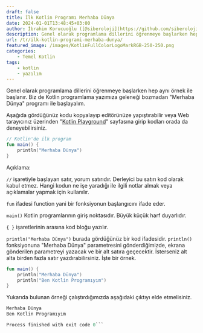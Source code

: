 ```yaml
---
draft: false
title: İlk Kotlin Programı Merhaba Dünya
date: 2024-01-01T13:48:45+03:00
author: İbrahim Korucuoğlu ([@siberoloji](https://github.com/siberoloji))
description: Genel olarak programlama dillerini öğrenmeye başlarken hep aynı örnek ile başlanır. Biz de Kotlin programlama yazımıza geleneği bozmadan "Merhaba Dünya" programı ile başlayalım.
url: /tr/ilk-kotlin-programi-merhaba-dunya/
featured_image: /images/KotlinFullColorLogoMarkRGB-250-250.png
categories:
    - Temel Kotlin
tags:
    - kotlin
    - yazılım
---
```



Genel olarak programlama dillerini öğrenmeye başlarken hep aynı örnek ile başlanır. Biz de Kotlin programlama yazımıza geleneği bozmadan "Merhaba Dünya" programı ile başlayalım.



Aşağıda gördüğünüz kodu kopyalayıp editörünüze yapıştırabilir veya Web tarayıcınız üzerinden "<a href="https://play.kotlinlang.org/">Kotlin Playground</a>" sayfasına girip kodları orada da deneyebilirsiniz.


```kotlin
// Kotlin'de ilk program
fun main() {
    println("Merhaba Dünya")
}
```



Açıklama:



`//` işaretiyle başlayan satır, yorum satırıdır. Derleyici bu satırı kod olarak kabul etmez. Hangi kodun ne işe yaradığı ile ilgili notlar almak veya açıklamalar yapmak için kullanılır.



`fun` ifadesi function yani bir fonksiyonun başlangıcını ifade eder.



`main()` Kotlin programlarının giriş noktasıdır. Büyük küçük harf duyarlıdır. 



`{ }` işaretlerinin arasına kod bloğu yazılır.



`println("Merhaba Dünya")` burada gördüğünüz bir kod ifadesidir. `println()` fonksiyonuna "Merhaba Dünya" parametresini gönderdiğimizde, ekrana gönderilen parametreyi yazacak ve bir alt satıra geçecektir. İsterseniz alt alta birden fazla satır yazdırabilirsiniz. İşte bir örnek.


```kotlin
fun main() {
    println("Merhaba Dünya")
    println("Ben Kotlin Programıyım")
}
```



Yukarıda bulunan örneği çalıştırdığımızda aşağıdaki çıktıyı elde etmelisiniz.


```kotlin
Merhaba Dünya
Ben Kotlin Programıyım

Process finished with exit code 0```
